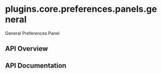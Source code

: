 # plugins.core.preferences.panels.general

General Preferences Panel

## API Overview

## API Documentation

